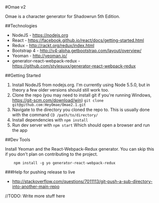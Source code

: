 #Omae v2

Omae is a character generator for Shadowrun 5th Edition.

##Technologies

* NodeJS - https://nodejs.org
* React - https://facebook.github.io/react/docs/getting-started.html
* Redux - http://rackt.org/redux/index.html
* Bootstrap 4 - http://v4-alpha.getbootstrap.com/layout/overview/
* Yeoman - http://yeoman.io/
* generator-react-webpack-redux - https://github.com/stylesuxx/generator-react-webpack-redux

##Getting Started

1. Install NodeJS from nodejs.org. I'm currently using Node 5.5.0, but in theory a few older versions should still work too.
2. Clone the repo (you may need to install git if you're running Windows, https://git-scm.com/download/win) ```git clone git@github.com:HeyOmae/Omae2.1.git```
3. Navigate to the directory you cloned the repo to. This is usually done with the command ```CD /path/to/directory/```
4. Install dependencies with ```npm install```
5. Run dev server with ```npm start``` Which should open a browser and run the app

##Dev Tools

Install Yeoman and the React-Webpack-Redux generator. You can skip this if you don't plan on contributing to the project.
```
	npm install -g yo generator-react-webpack-redux
```
###Help for pushing release to live

* http://stackoverflow.com/questions/7011113/git-push-a-sub-directory-into-another-main-repo

//TODO: Write more stuff here